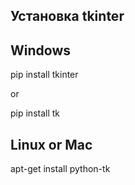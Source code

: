 ## Установка tkinter


## Windows

pip install tkinter

or

pip install tk



##  Linux or Mac

apt-get install python-tk